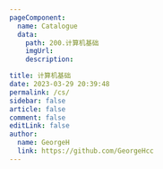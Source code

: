 ```yaml
---
pageComponent:
  name: Catalogue
  data:
    path: 200.计算机基础
    imgUrl:
    description:

title: 计算机基础
date: 2023-03-29 20:39:48
permalink: /cs/
sidebar: false
article: false
comment: false
editLink: false
author: 
  name: GeorgeH
  link: https://github.com/GeorgeHcc
---
```


